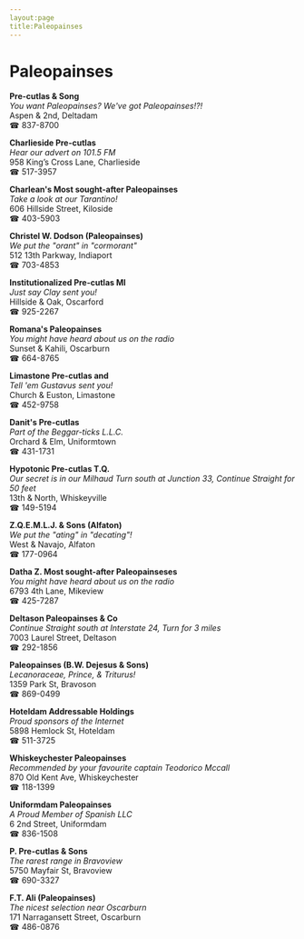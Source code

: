 ```yaml
---
layout:page
title:Paleopainses
---
```

# Paleopainses

**Pre-cutlas & Song**  
_You want Paleopainses? We've got Paleopainses!?!_  
Aspen & 2nd, Deltadam  
☎ 837-8700



**Charlieside Pre-cutlas**  
_Hear our advert on 101.5 FM_  
958 King’s Cross Lane, Charlieside  
☎ 517-3957



**Charlean's Most sought-after Paleopainses**  
_Take a look at our Tarantino!_  
606 Hillside Street, Kiloside  
☎ 403-5903



**Christel W. Dodson (Paleopainses)**  
_We put the "orant" in "cormorant"_  
512 13th Parkway, Indiaport  
☎ 703-4853



**Institutionalized Pre-cutlas Ml**  
_Just say Clay sent you!_  
Hillside & Oak, Oscarford  
☎ 925-2267



**Romana's Paleopainses**  
_You might have heard about us on the radio_  
Sunset & Kahili, Oscarburn  
☎ 664-8765



**Limastone Pre-cutlas and**  
_Tell 'em Gustavus sent you!_  
Church & Euston, Limastone  
☎ 452-9758



**Danit's Pre-cutlas**  
_Part of the Beggar-ticks L.L.C._  
Orchard & Elm, Uniformtown  
☎ 431-1731



**Hypotonic Pre-cutlas T.Q.**  
_Our secret is in our Milhaud 
Turn south at Junction 33, Continue Straight for 50 feet_  
13th & North, Whiskeyville  
☎ 149-5194



**Z.Q.E.M.L.J. & Sons (Alfaton)**  
_We put the "ating" in "decating"!_  
West & Navajo, Alfaton  
☎ 177-0964



**Datha Z. Most sought-after Paleopainseses**  
_You might have heard about us on the radio_  
6793 4th Lane, Mikeview  
☎ 425-7287



**Deltason Paleopainses & Co**  
_Continue Straight south at Interstate 24, Turn for 3 miles_  
7003 Laurel Street, Deltason  
☎ 292-1856



**Paleopainses (B.W. Dejesus & Sons)**  
_Lecanoraceae, Prince, & Triturus!_  
1359 Park St, Bravoson  
☎ 869-0499



**Hoteldam Addressable Holdings**  
_Proud sponsors of the Internet_  
5898 Hemlock St, Hoteldam  
☎ 511-3725



**Whiskeychester Paleopainses**  
_Recommended by your favourite captain Teodorico Mccall_  
870 Old Kent Ave, Whiskeychester  
☎ 118-1399



**Uniformdam Paleopainses**  
_A Proud Member of Spanish LLC_  
6 2nd Street, Uniformdam  
☎ 836-1508



**P. Pre-cutlas & Sons**  
_The rarest range in Bravoview_  
5750 Mayfair St, Bravoview  
☎ 690-3327



**F.T. Ali (Paleopainses)**  
_The nicest selection near Oscarburn_  
171 Narragansett Street, Oscarburn  
☎ 486-0876



